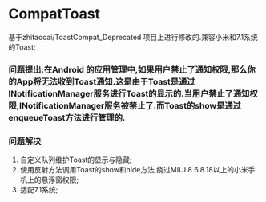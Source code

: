 # CompatToast
基于zhitaocai/ToastCompat_Deprecated 项目上进行修改的.兼容小米和7.1系统的Toast;

### 问题提出:在Android 的应用管理中,如果用户禁止了通知权限,那么你的App将无法收到Toast通知.这是由于Toast是通过INotificationManager服务进行Toast的显示的.当用户禁止了通知权限,INotificationManager服务被禁止了.而Toast的show是通过enqueueToast方法进行管理的.


### 问题解决
1. 自定义队列维护Toast的显示与隐藏;
2. 使用反射方法调用Toast的show和hide方法.绕过MIUI 8 6.8.18以上的小米手机上的悬浮窗权限;
3. 适配7.1系统;